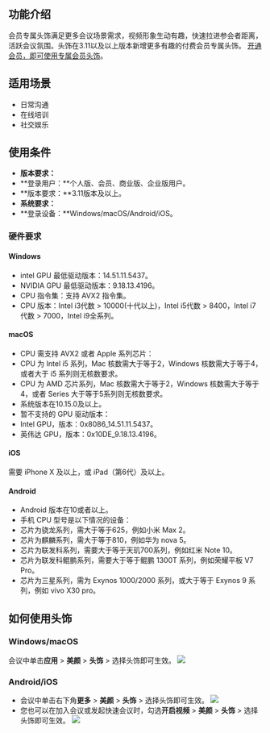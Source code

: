 ## 功能介绍
会员专属头饰满足更多会议场景需求，视频形象生动有趣，快速拉进参会者距离，活跃会议氛围。头饰在3.11以及以上版本新增更多有趣的付费会员专属头饰。
[开通会员，即可使用专属会员头饰](https://meeting.tencent.com/buy.html?open-vip=1&mid=p.help.wz)。

## 适用场景
- 日常沟通
- 在线培训
- 社交娱乐

## 使用条件
- **版本要求：**
 - **登录用户：**个人版、会员、商业版、企业版用户。
 - **版本要求：**3.11版本及以上。
- **系统要求：**
 - **登录设备：**Windows/macOS/Android/iOS。

### 硬件要求

#### Windows
- intel GPU 最低驱动版本：14.51.11.5437。
- NVIDIA GPU 最低驱动版本：9.18.13.4196。
- CPU 指令集：支持 AVX2 指令集。
- CPU 版本：Intel i3代数 > 10000(十代以上)，Intel i5代数 > 8400，Intel i7代数 > 7000，Intel i9全系列。

#### macOS
- CPU 需支持 AVX2 或者 Apple 系列芯片：
 - CPU 为 Intel i5 系列，Mac 核数需大于等于2，Windows 核数需大于等于4，或者大于 i5 系列则无核数要求。
 - CPU 为 AMD 芯片系列，Mac 核数需大于等于2，Windows 核数需大于等于4，或者 Series 大于等于5系列则无核数要求。
 - 系统版本在10.15.0及以上。
- 暂不支持的 GPU 驱动版本：
 - Intel GPU，版本：0x8086_14.51.11.5437。
 - 英伟达 GPU，版本：0x10DE_9.18.13.4196。

#### iOS
需要 iPhone X 及以上，或 iPad（第6代）及以上。

#### Android
- Android 版本在10或者以上。
- 手机 CPU 型号是以下情况的设备：
 - 芯片为骁龙系列，需大于等于625，例如小米 Max 2。
 - 芯片为麒麟系列，需大于等于810，例如华为 nova 5。
 - 芯片为联发科系列，需要大于等于天玑700系列，例如红米 Note 10。
 - 芯片为联发科鲲鹏系列，需要大于等于鲲鹏 1300T 系列，例如荣耀平板 V7 Pro。
 - 芯片为三星系列，需为 Exynos 1000/2000 系列，或大于等于 Exynos 9 系列，例如 vivo X30 pro。


## 如何使用头饰
### Windows/macOS
会议中单击**应用** > **美颜** > **头饰** > 选择头饰即可生效。
![](https://qcloudimg.tencent-cloud.cn/raw/a55431ccf16f52f40dea5e31a3027b5d.png)

### Android/iOS
- 会议中单击右下角**更多** > **美颜** > **头饰** > 选择头饰即可生效。
![](https://qcloudimg.tencent-cloud.cn/raw/3bb94140688d7b369db357741994e76a.png)
- 您也可以在加入会议或发起快速会议时，勾选**开启视频** > **美颜** > **头饰** > 选择头饰即可生效。
![](https://qcloudimg.tencent-cloud.cn/raw/b56ead8d3445509910226e38899b25e7.png)
